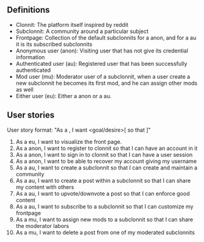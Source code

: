 ## Definitions

* Clonnit: The platform itself inspired by reddit
* Subclonnit: A community around a particular subject
* Frontpage: Collection of the default subclonnits for a anon, and for a au it is its subscribed subclonnits
* Anonymous user (anon): Visiting user that has not give its credential information
* Authenticated user (au): Registered user that has been successfully authenticated
* Mod user (mu): Moderator user of a subclonnit, when a user create a new subclonnit he becomes its first mod, and he can assign other mods as well
* Either user (eu): Either a anon or a au.

## User stories

User story format: "As a <role>, I want <goal/desire>[ so that <benefit>]"

1. As a eu, I want to visualize the front page.
2. As a anon, I want to register to clonnit so that I can have an account in it
3. As a anon, I want to sign in to clonnit so that I can have a user session
4. As a anon, I want to be able to recover my account giving my username
5. As a au, I want to create a subclonnit so that I can create and maintain a community
6. As a au, I want to create a post within a subclonnit so that I can share my content with others
7. As a au, I want to upvote/downvote a post so that I can enforce good content
8. As a au, I want to subscribe to a subclonnit so that I can customize my frontpage
9. As a mu, I want to assign new mods to a subclonnit so that I can share the moderator labors
10. As a mu, I want to delete a post from one of my moderated subclonnits

